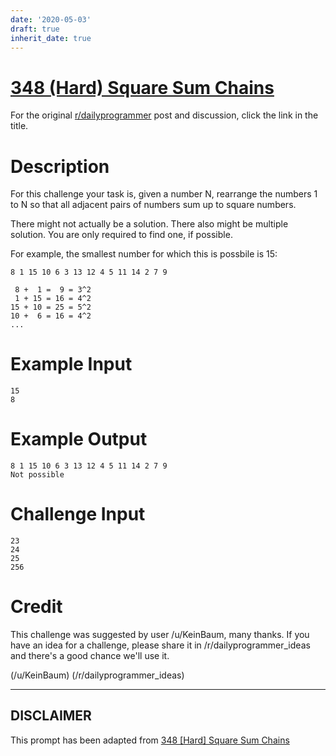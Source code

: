 ```yaml
---
date: '2020-05-03'
draft: true
inherit_date: true
---
```


# [348 (Hard) Square Sum Chains](https://www.reddit.com/r/dailyprogrammer/comments/7t6fnc/20180126_challenge_348_hard_square_sum_chains/)

For the original [r/dailyprogrammer](https://www.reddit.com/r/dailyprogrammer/) post and discussion, click the link in the title.

# Description
For this challenge your task is, given a number N, rearrange the numbers 1 to N so that all adjacent pairs of numbers sum up to square numbers. 

There might not actually be a solution. There also might be multiple solution. You are only required to find one, if possible.

For example, the smallest number for which this is possbile is 15:


```
8 1 15 10 6 3 13 12 4 5 11 14 2 7 9

 8 +  1 =  9 = 3^2
 1 + 15 = 16 = 4^2
15 + 10 = 25 = 5^2
10 +  6 = 16 = 4^2
...
```
# Example Input

```
15
8
```
# Example Output

```
8 1 15 10 6 3 13 12 4 5 11 14 2 7 9
Not possible
```
# Challenge Input

```
23
24
25
256
```
# Credit
This challenge was suggested by user /u/KeinBaum, many thanks. If you have an idea for a challenge, please share it in /r/dailyprogrammer_ideas and there's a good chance we'll use it.

(/u/KeinBaum)
(/r/dailyprogrammer_ideas)

----
## **DISCLAIMER**
This prompt has been adapted from [348 [Hard] Square Sum Chains](https://www.reddit.com/r/dailyprogrammer/comments/7t6fnc/20180126_challenge_348_hard_square_sum_chains/
)
